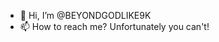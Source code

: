 - 👋 Hi, I’m @BEYONDGODLIKE9K
- 📫 How to reach me? Unfortunately you can't!

<!---
BEYONDGODLIKE9K/BEYONDGODLIKE9K is a ✨ special ✨ repository because its `README.md` (this file) appears on your GitHub profile.
You can click the Preview link to take a look at your changes.
--->
